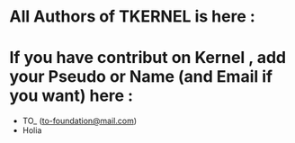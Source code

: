 # All Authors of TKERNEL is here :
# If you have contribut on Kernel , add your Pseudo or Name (and Email if you want) here :

- TO_ (to-foundation@mail.com)
- Holia